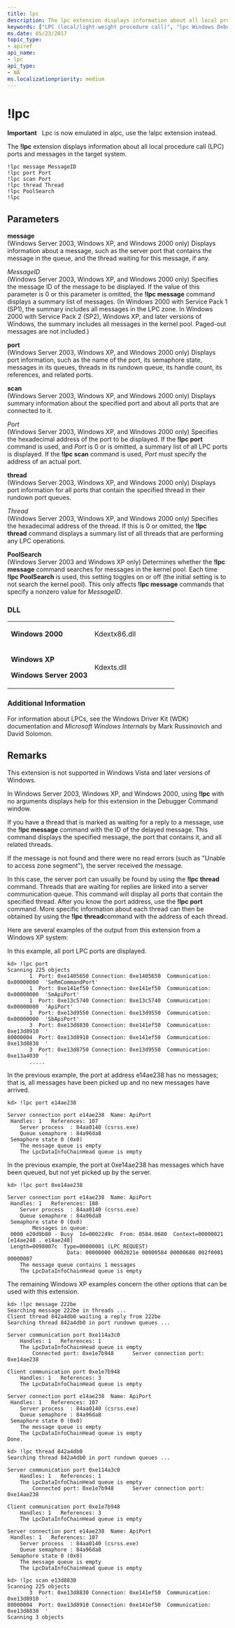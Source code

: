 ```yaml
---
title: lpc
description: The lpc extension displays information about all local procedure call (LPC) ports and messages in the target system.
keywords: ["LPC (local/light-weight procedure call)", "lpc Windows Debugging"]
ms.date: 05/23/2017
topic_type:
- apiref
api_name:
- lpc
api_type:
- NA
ms.localizationpriority: medium
---
```


# !lpc


**Important**  
Lpc is now emulated in alpc, use the !alpc extension instead.

 
The **!lpc** extension displays information about all local procedure call (LPC) ports and messages in the target system.

```dbgcmd
!lpc message MessageID 
!lpc port Port 
!lpc scan Port 
!lpc thread Thread 
!lpc PoolSearch 
!lpc
```

## <span id="ddk__lpc_dbg"></span><span id="DDK__LPC_DBG"></span>Parameters


<span id="_______message______"></span><span id="_______MESSAGE______"></span> **message**   
(Windows Server 2003, Windows XP, and Windows 2000 only) Displays information about a message, such as the server port that contains the message in the queue, and the thread waiting for this message, if any.

<span id="_______MessageID______"></span><span id="_______messageid______"></span><span id="_______MESSAGEID______"></span> *MessageID*   
(Windows Server 2003, Windows XP, and Windows 2000 only) Specifies the message ID of the message to be displayed. If the value of this parameter is 0 or this parameter is omitted, the **!lpc message** command displays a summary list of messages. (In Windows 2000 with Service Pack 1 (SP1), the summary includes all messages in the LPC zone. In Windows 2000 with Service Pack 2 (SP2), Windows XP, and later versions of Windows, the summary includes all messages in the kernel pool. Paged-out messages are not included.)

<span id="_______port______"></span><span id="_______PORT______"></span> **port**   
(Windows Server 2003, Windows XP, and Windows 2000 only) Displays port information, such as the name of the port, its semaphore state, messages in its queues, threads in its rundown queue, its handle count, its references, and related ports.

<span id="_______scan______"></span><span id="_______SCAN______"></span> **scan**   
(Windows Server 2003, Windows XP, and Windows 2000 only) Displays summary information about the specified port and about all ports that are connected to it.

<span id="_______Port______"></span><span id="_______port______"></span><span id="_______PORT______"></span> *Port*   
(Windows Server 2003, Windows XP, and Windows 2000 only) Specifies the hexadecimal address of the port to be displayed. If the **!lpc port** command is used, and *Port* is 0 or is omitted, a summary list of all LPC ports is displayed. If the **!lpc scan** command is used, *Port* must specify the address of an actual port.

<span id="_______thread______"></span><span id="_______THREAD______"></span> **thread**   
(Windows Server 2003, Windows XP, and Windows 2000 only) Displays port information for all ports that contain the specified thread in their rundown port queues.

<span id="_______Thread______"></span><span id="_______thread______"></span><span id="_______THREAD______"></span> *Thread*   
(Windows Server 2003, Windows XP, and Windows 2000 only) Specifies the hexadecimal address of the thread. If this is 0 or omitted, the **!lpc thread** command displays a summary list of all threads that are performing any LPC operations.

<span id="_______PoolSearch______"></span><span id="_______poolsearch______"></span><span id="_______POOLSEARCH______"></span> **PoolSearch**   
(Windows Server 2003 and Windows XP only) Determines whether the **!lpc message** command searches for messages in the kernel pool. Each time **!lpc PoolSearch** is used, this setting toggles on or off (the initial setting is to not search the kernel pool). This only affects **!lpc message** commands that specify a nonzero value for *MessageID*.

### <span id="DLL"></span><span id="dll"></span>DLL

<table>
<colgroup>
<col width="50%" />
<col width="50%" />
</colgroup>
<tbody>
<tr class="odd">
<td align="left"><p><strong>Windows 2000</strong></p></td>
<td align="left"><p>Kdextx86.dll</p></td>
</tr>
<tr class="even">
<td align="left"><p><strong>Windows XP</strong></p>
<p><strong>Windows Server 2003</strong></p></td>
<td align="left"><p>Kdexts.dll</p></td>
</tr>
</tbody>
</table>

 

### <span id="Additional_Information"></span><span id="additional_information"></span><span id="ADDITIONAL_INFORMATION"></span>Additional Information

For information about LPCs, see the Windows Driver Kit (WDK) documentation and *Microsoft Windows Internals* by Mark Russinovich and David Solomon.

Remarks
-------

This extension is not supported in Windows Vista and later versions of Windows.

In Windows Server 2003, Windows XP, and Windows 2000, using **!lpc** with no arguments displays help for this extension in the Debugger Command window.

If you have a thread that is marked as waiting for a reply to a message, use the **!lpc message** command with the ID of the delayed message. This command displays the specified message, the port that contains it, and all related threads.

If the message is not found and there were no read errors (such as "Unable to access zone segment"), the server received the message.

In this case, the server port can usually be found by using the **!lpc thread** command. Threads that are waiting for replies are linked into a server communication queue. This command will display all ports that contain the specified thread. After you know the port address, use the **!lpc port** command. More specific information about each thread can then be obtained by using the **!lpc thread**command with the address of each thread.

Here are several examples of the output from this extension from a Windows XP system:

In this example, all port LPC ports are displayed.

```dbgcmd
kd> !lpc port
Scanning 225 objects
       1  Port: 0xe1405650 Connection: 0xe1405650  Communication: 0x00000000  'SeRmCommandPort' 
       1  Port: 0xe141ef50 Connection: 0xe141ef50  Communication: 0x00000000  'SmApiPort' 
       1  Port: 0xe13c5740 Connection: 0xe13c5740  Communication: 0x00000000  'ApiPort' 
       1  Port: 0xe13d9550 Connection: 0xe13d9550  Communication: 0x00000000  'SbApiPort' 
       3  Port: 0xe13d8830 Connection: 0xe141ef50  Communication: 0xe13d8910  ' 
80000004  Port: 0xe13d8910 Connection: 0xe141ef50  Communication: 0xe13d8830  ' 
       3  Port: 0xe13d8750 Connection: 0xe13d9550  Communication: 0xe13a4030  ' 
       .....
```

In the previous example, the port at address e14ae238 has no messages; that is, all messages have been picked up and no new messages have arrived.

```dbgcmd
kd> !lpc port e14ae238

Server connection port e14ae238  Name: ApiPort
 Handles: 1   References: 107
    Server process  : 84aa0140 (csrss.exe)
    Queue semaphore : 84a96da8
 Semaphore state 0 (0x0)
    The message queue is empty
    The LpcDataInfoChainHead queue is empty
```

In the previous example, the port at 0xe14ae238 has messages which have been queued, but not yet picked up by the server.

```dbgcmd
kd> !lpc port 0xe14ae238

Server connection port e14ae238  Name: ApiPort
 Handles: 1   References: 108
    Server process  : 84aa0140 (csrss.exe)
    Queue semaphore : 84a96da8
 Semaphore state 0 (0x0)
        Messages in queue:
 0000 e20d9b80 - Busy  Id=0002249c  From: 0584.0680  Context=00000021  [e14ae248 . e14ae248]
 Length=0098007c  Type=00000001 (LPC_REQUEST)
                   Data: 00000000 0002021e 00000584 00000680 002f0001 00000007
    The message queue contains 1 messages
    The LpcDataInfoChainHead queue is empty
```

The remaining Windows XP examples concern the other options that can be used with this extension.

```dbgcmd
kd> !lpc message 222be
Searching message 222be in threads ...
Client thread 842a4db0 waiting a reply from 222be
Searching thread 842a4db0 in port rundown queues ...

Server communication port 0xe114a3c0
    Handles: 1   References: 1
    The LpcDataInfoChainHead queue is empty
        Connected port: 0xe1e7b948      Server connection port: 0xe14ae238

Client communication port 0xe1e7b948
    Handles: 1   References: 3
    The LpcDataInfoChainHead queue is empty

Server connection port e14ae238  Name: ApiPort
 Handles: 1   References: 107
    Server process  : 84aa0140 (csrss.exe)
    Queue semaphore : 84a96da8
 Semaphore state 0 (0x0)
    The message queue is empty
    The LpcDataInfoChainHead queue is empty
Done.
```

```dbgcmd
kd> !lpc thread 842a4db0
Searching thread 842a4db0 in port rundown queues ...

Server communication port 0xe114a3c0
    Handles: 1   References: 1
    The LpcDataInfoChainHead queue is empty
        Connected port: 0xe1e7b948      Server connection port: 0xe14ae238

Client communication port 0xe1e7b948
    Handles: 1   References: 3
    The LpcDataInfoChainHead queue is empty

Server connection port e14ae238  Name: ApiPort
 Handles: 1   References: 107
    Server process  : 84aa0140 (csrss.exe)
    Queue semaphore : 84a96da8
 Semaphore state 0 (0x0)
    The message queue is empty
    The LpcDataInfoChainHead queue is empty
```

```dbgcmd
kd> !lpc scan e13d8830
Scanning 225 objects
       3  Port: 0xe13d8830 Connection: 0xe141ef50  Communication: 0xe13d8910  ' 
80000004  Port: 0xe13d8910 Connection: 0xe141ef50  Communication: 0xe13d8830  ' 
Scanning 3 objects
```

 

 





